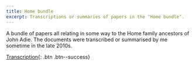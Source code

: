 ```yaml
---
title: Home bundle
excerpt: Transcriptions or summaries of papers in the "Home bundle".
---
```


A bundle of papers all relating in some way to the Home family ancestors of John Adie. The documents were transcribed or summarised by me sometime in the late 2010s.

[Transcription](/assets/genealogy/Home-Bundle.pdf){: .btn .btn--success}

